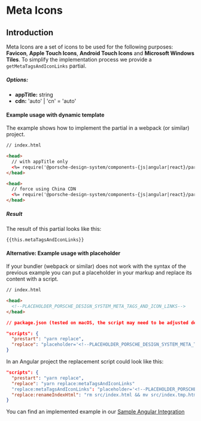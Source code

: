 # Meta Icons

## Introduction
Meta Icons are a set of icons to be used for the following purposes: **Favicon**, **Apple Touch Icons**, **Android Touch Icons** and **Microsoft Windows Tiles**.
To simplify the implementation process we provide a `getMetaTagsAndIconLinks` partial.

##### Options:
- **appTitle:** string
- **cdn:** 'auto' | 'cn' = 'auto'

#### Example usage with dynamic template

The example shows how to implement the partial in a webpack (or similar) project.

```html
// index.html

<head>  
  // with appTitle only
  <%= require('@porsche-design-system/components-{js|angular|react}/partials').getMetaTagsAndIconLinks({ appTitle: 'TITLE_OF_YOUR_APP' }) %>
</head>

<head>
  // force using China CDN
  <%= require('@porsche-design-system/components-{js|angular|react}/partials').getMetaTagsAndIconLinks({ appTitle: 'TITLE_OF_YOUR_APP', cdn: 'cn' }) %>
</head>
```

##### Result

The result of this partial looks like this:

<pre><code class="language-html readonly">{{this.metaTagsAndIconLinks}}</code></pre>


#### Alternative: Example usage with placeholder

If your bundler (webpack or similar) does not work with the syntax of the previous example you can put a placeholder in your markup and replace its content with a script.

```html
// index.html

<head>
  <!--PLACEHOLDER_PORSCHE_DESIGN_SYSTEM_META_TAGS_AND_ICON_LINKS-->
</head>
``` 

```json
// package.json (tested on macOS, the script may need to be adjusted depending on the operating system used)

"scripts": {
  "prestart": "yarn replace",
  "replace": "placeholder='<!--PLACEHOLDER_PORSCHE_DESIGN_SYSTEM_META_TAGS_AND_ICON_LINKS-->' && partial=$placeholder$(node -e 'console.log(require(\"@porsche-design-system/components-js/partials\").getMetaTagsAndIconLinks({ appTitle: \"TITLE_OF_YOUR_APP\" }))') && regex=$placeholder'.*' && sed -i '' -E -e \"s@$regex@$partial@\" index.html",
}
```

In an Angular project the replacement script could look like this:

```json
"scripts": {
  "prestart": "yarn replace",
  "replace": "yarn replace:metaTagsAndIconLinks"
  "replace:metaTagsAndIconLinks": "placeholder='<!--PLACEHOLDER_PORSCHE_DESIGN_SYSTEM_META_TAGS_AND_ICON_LINKS-->' && partial=$placeholder$(node -e 'console.log(require(\"@porsche-design-system/components-angular/partials\").getMetaTagsAndIconLinks({ appTitle: \"TITLE_OF_YOUR_APP\" }))') && regex=$placeholder'.*' && sed -E -e \"s@$regex@$partial@\" src/index.html > src/index.tmp.html && yarn replace:renameIndexHtml",
  "replace:renameIndexHtml": "rm src/index.html && mv src/index.tmp.html src/index.html",
}
```
You can find an implemented example in our [Sample Angular Integration](https://github.com/porscheui/sample-integration-angular)


<script lang="ts">
  import Vue from 'vue';
  import Component from 'vue-class-component';
  import { getMetaTagsAndIconLinks } from '@porsche-design-system/components-js/partials';
  
  @Component
  export default class Code extends Vue {
    public metaTagsAndIconLinks: string = getMetaTagsAndIconLinks({ appTitle: 'Porsche Design System' }).replaceAll('><', '>\n<');
  }
</script>